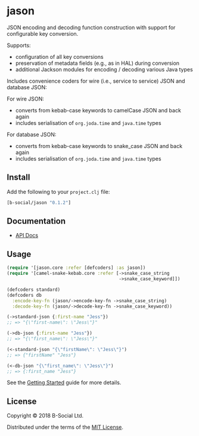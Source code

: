 # jason

JSON encoding and decoding function construction with support for configurable 
key conversion.

Supports:
- configuration of all key conversions
- preservation of metadata fields (e.g., as in HAL) during conversion
- additional Jackson modules for encoding / decoding various Java types

Includes convenience coders for wire (i.e., service to service) JSON and
database JSON:

For wire JSON:
- converts from kebab-case keywords to camelCase JSON and back again
- includes serialisation of `org.joda.time` and `java.time` types

For database JSON:
- converts from kebab-case keywords to snake_case JSON and back again
- includes serialisation of `org.joda.time` and `java.time` types

## Install

Add the following to your `project.clj` file:

```clj
[b-social/jason "0.1.2"]
```

## Documentation

* [API Docs](http://b-social.github.io/jason)

## Usage

```clojure
(require '[jason.core :refer [defcoders] :as jason])
(require '[camel-snake-kebab.core :refer [->snake_case_string
                                          ->snake_case_keyword]])

(defcoders standard)
(defcoders db
  :encode-key-fn (jason/->encode-key-fn ->snake_case_string)
  :decode-key-fn (jason/->decode-key-fn ->snake_case_keyword))

(->standard-json {:first-name "Jess"})
;; => "{\"first-name\": \"Jess\"}"

(->db-json {:first-name "Jess"})
;; => "{\"first_name\": \"Jess\"}"

(<-standard-json "{\"firstName\": \"Jess\"}")
;; => {"firstName" "Jess"}

(<-db-json "{\"first_name\": \"Jess\"}")
;; => {:first_name "Jess"}
```

See the [Getting Started](https://b-social.github.io/jason/getting-started.html) 
guide for more details.

## License

Copyright © 2018 B-Social Ltd.

Distributed under the terms of the 
[MIT License](http://opensource.org/licenses/MIT).
